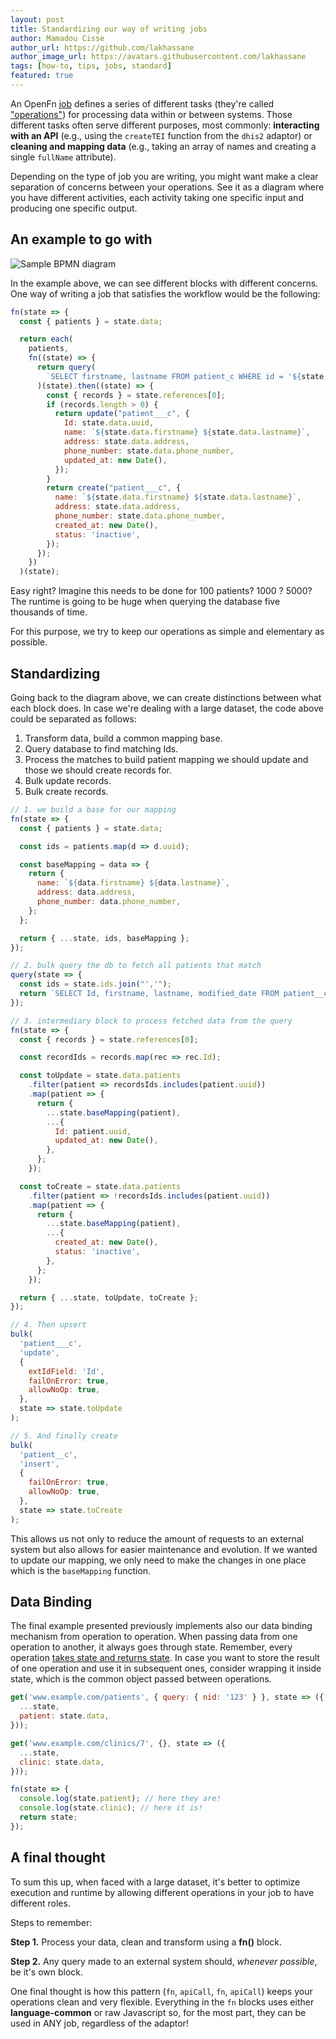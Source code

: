 ```yaml
---
layout: post
title: Standardizing our way of writing jobs
author: Mamadou Cisse
author_url: https://github.com/lakhassane
author_image_url: https://avatars.githubusercontent.com/lakhassane
tags: [how-to, tips, jobs, standard]
featured: true
---
```


An OpenFn [job](/documentation/jobs/job-design-intro) defines a series of
different tasks (they're called ["operations"](/documentation/jobs/operations))
for processing data within or between systems. Those different tasks often serve
different purposes, most commonly: **interacting with an API** (e.g., using the
`createTEI` function from the `dhis2` adaptor) or **cleaning and mapping data**
(e.g., taking an array of names and creating a single `fullName` attribute).

Depending on the type of job you are writing, you might want make a clear
separation of concerns between your operations. See it as a diagram where you
have different activities, each activity taking one specific input and producing
one specific output.

<!--truncate-->

## An example to go with

![Sample BPMN diagram](/img/bpmn_example.png)

In the example above, we can see different blocks with different concerns. One
way of writing a job that satisfies the workflow would be the following:

```js
fn(state => {
  const { patients } = state.data;

  return each(
    patients,
    fn((state) => {
      return query(
        `SELECT firstname, lastname FROM patient_c WHERE id = '${state.data.uuid}'`
      )(state).then((state) => {
        const { records } = state.references[0];
        if (records.length > 0) {
          return update("patient___c", {
            Id: state.data.uuid,
            name: `${state.data.firstname} ${state.data.lastname}`,
            address: state.data.address,
            phone_number: state.data.phone_number,
            updated_at: new Date(),
          });
        }
        return create("patient___c", {
          name: `${state.data.firstname} ${state.data.lastname}`,
          address: state.data.address,
          phone_number: state.data.phone_number,
          created_at: new Date(),
          status: 'inactive',
        });
      });
    })
  )(state);
```

<!-- TODO: Discuss the meaning of this block here. -->

Easy right? Imagine this needs to be done for 100 patients? 1000 ? 5000? The
runtime is going to be huge when querying the database five thousands of time.

For this purpose, we try to keep our operations as simple and elementary as
possible.

## Standardizing

Going back to the diagram above, we can create distinctions between what each
block does. In case we're dealing with a large dataset, the code above could be
separated as follows:

1. Transform data, build a common mapping base.
2. Query database to find matching Ids.
3. Process the matches to build patient mapping we should update and those we
   should create records for.
4. Bulk update records.
5. Bulk create records.

```js
// 1. we build a base for our mapping
fn(state => {
  const { patients } = state.data;

  const ids = patients.map(d => d.uuid);

  const baseMapping = data => {
    return {
      name: `${data.firstname} ${data.lastname}`,
      address: data.address,
      phone_number: data.phone_number,
    };
  };

  return { ...state, ids, baseMapping };
});

// 2. bulk query the db to fetch all patients that match
query(state => {
  const ids = state.ids.join("','");
  return `SELECT Id, firstname, lastname, modified_date FROM patient__c WHERE Id in ('${ids}')`;
});

// 3. intermediary block to process fetched data from the query
fn(state => {
  const { records } = state.references[0];

  const recordIds = records.map(rec => rec.Id);

  const toUpdate = state.data.patients
    .filter(patient => recordsIds.includes(patient.uuid))
    .map(patient => {
      return {
        ...state.baseMapping(patient),
        ...{
          Id: patient.uuid,
          updated_at: new Date(),
        },
      };
    });

  const toCreate = state.data.patients
    .filter(patient => !recordsIds.includes(patient.uuid))
    .map(patient => {
      return {
        ...state.baseMapping(patient),
        ...{
          created_at: new Date(),
          status: 'inactive',
        },
      };
    });

  return { ...state, toUpdate, toCreate };
});

// 4. Then upsert
bulk(
  'patient___c',
  'update',
  {
    extIdField: 'Id',
    failOnError: true,
    allowNoOp: true,
  },
  state => state.toUpdate
);

// 5. And finally create
bulk(
  'patient__c',
  'insert',
  {
    failOnError: true,
    allowNoOp: true,
  },
  state => state.toCreate
);
```

This allows us not only to reduce the amount of requests to an external system
but also allows for easier maintenance and evolution. If we wanted to update our
mapping, we only need to make the changes in one place which is the
`baseMapping` function.

## Data Binding

The final example presented previously implements also our data binding
mechanism from operation to operation. When passing data from one operation to
another, it always goes through state. Remember, every operation
[takes state and returns state](articles/2021/07/05/wrapping-my-head-around-jobs).
In case you want to store the result of one operation and use it in subsequent
ones, consider wrapping it inside state, which is the common object passed
between operations.

```js
get('www.example.com/patients', { query: { nid: '123' } }, state => ({
  ...state,
  patient: state.data,
}));

get('www.example.com/clinics/7', {}, state => ({
  ...state,
  clinic: state.data,
}));

fn(state => {
  console.log(state.patient); // here they are!
  console.log(state.clinic); // here it is!
  return state;
});
```

## A final thought

To sum this up, when faced with a large dataset, it's better to optimize
execution and runtime by allowing different operations in your job to have
different roles.

Steps to remember:

**Step 1.** Process your data, clean and transform using a **fn()** block.

**Step 2.** Any query made to an external system should, _whenever possible_, be
it's own block.

One final thought is how this pattern (`fn`, `apiCall`, `fn`, `apiCall`) keeps
your operations clean and very flexible. Everything in the `fn` blocks uses
either **language-common** or raw Javascript so, for the most part, they can be
used in ANY job, regardless of the adaptor!
